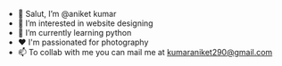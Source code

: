 - 👋 Salut, I’m @aniket kumar
- 👀 I’m interested in website designing
- 🌱 I’m currently learning python
- ❤️ I'm passionated for photography
- 📫 To collab with me you can mail me at kumaraniket290@gmail.com

<!---
aniket42-ops/aniket42-ops is a ✨ special ✨ repository because its `README.md` (this file) appears on your GitHub profile.
You can click the Preview link to take a look at your changes.
--->
